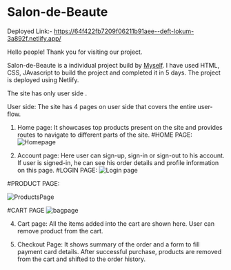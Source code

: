 # Salon-de-Beaute
Deployed Link:- https://64f422fb7209f06211b91aee--deft-lokum-3a892f.netlify.app/

Hello people! Thank you for visiting our project. 

Salon-de-Beaute is a individual project build by [Myself](https://github.com/Sudip-C). I have used HTML, CSS, JAvascript to build the project and completed it in 5 days.
The project is deployed using Netlify.

The site has only user side .

User side: The site has 4 pages on user side that covers the entire user-flow.

1.	Home page: It showcases top products present on the site and provides routes to navigate to different parts of the site.
#HOME PAGE:
![Homepage](https://github.com/Sudip-C/Salon-de-Beaute/assets/110247476/e88ed079-1b3f-4fdb-9402-d8f33d531007)

  
2.	Account page: Here user can sign-up, sign-in or sign-out to his account. If user is signed-in, he can see his order details and profile information on this page.
#LOGIN PAGE:
![Login page](https://github.com/Sudip-C/Salon-de-Beaute/assets/110247476/160e3c21-87c2-4b8a-ba33-004c1b1cf32c)


#PRODUCT PAGE:


![ProductsPage](https://github.com/Sudip-C/Salon-de-Beaute/assets/110247476/c468cac6-f3b3-4cd6-b021-25ce745a73aa)



#CART PAGE
![bagpage](https://github.com/Sudip-C/Salon-de-Beaute/assets/110247476/81ee2258-bb8a-4077-a6e3-80b28852db0a)


4.  Cart page: All the items added into the cart are shown here. User can remove product from the cart.


5.	Checkout Page: It shows summary of the order and a form to fill payment card details. After successful purchase, products are removed from the cart and shifted to the order history.

